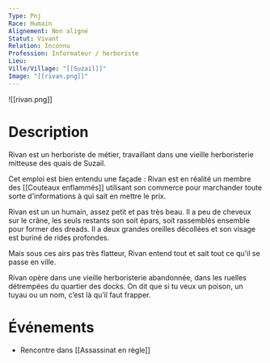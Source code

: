 ```yaml
---
Type: Pnj
Race: Humain
Alignement: Non aligné
Statut: Vivant
Relation: Inconnu
Profession: Informateur / herboriste
Lieu:
Ville/Village: "[[Suzail]]"
Image: "[[rivan.png]]"
---
```

![[rivan.png]]
# Description

Rivan est un herboriste de métier, travaillant dans une vieille herboristerie mitteuse des quais de Suzail.

Cet emploi est bien entendu une façade : Rivan est en réalité un membre des [[Couteaux enflammés]] utilisant son commerce pour marchander toute sorte d'informations à qui sait en mettre le prix.

Rivan est un un humain, assez petit et pas très beau. Il a peu de cheveux sur le crâne, les seuls restants son soit épars, soit rassemblés ensemble pour former des dreads. Il a deux grandes oreilles décollées et son visage est buriné de rides profondes.

Mais sous ces airs pas très flatteur, Rivan entend tout et sait tout ce qu'il se passe en ville.

Rivan opère dans une vieille herboristerie abandonnée, dans les ruelles détrempées du quartier des docks. On dit que si tu veux un poison, un tuyau ou un nom, c’est là qu’il faut frapper.

# Événements
- Rencontre dans [[Assassinat en règle]]